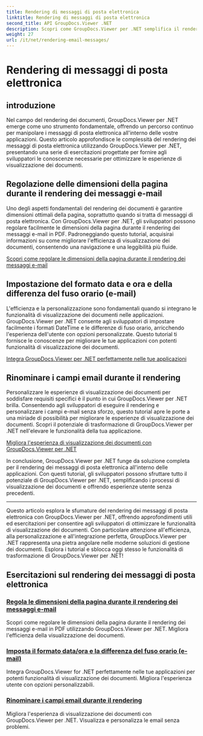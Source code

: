 ```yaml
---
title: Rendering di messaggi di posta elettronica
linktitle: Rendering di messaggi di posta elettronica
second_title: API GroupDocs.Viewer .NET
description: Scopri come GroupDocs.Viewer per .NET semplifica il rendering dei messaggi e-mail in PDF. Impara a regolare le dimensioni della pagina, imposta il formato DateTime e rinomina i campi in modo efficiente.
weight: 27
url: /it/net/rendering-email-messages/
---
```


# Rendering di messaggi di posta elettronica

## introduzione

Nel campo del rendering dei documenti, GroupDocs.Viewer per .NET emerge come uno strumento fondamentale, offrendo un percorso continuo per manipolare i messaggi di posta elettronica all'interno delle vostre applicazioni. Questo articolo approfondisce le complessità del rendering dei messaggi di posta elettronica utilizzando GroupDocs.Viewer per .NET, presentando una serie di esercitazioni progettate per fornire agli sviluppatori le conoscenze necessarie per ottimizzare le esperienze di visualizzazione dei documenti.

## Regolazione delle dimensioni della pagina durante il rendering dei messaggi e-mail

Uno degli aspetti fondamentali del rendering dei documenti è garantire dimensioni ottimali della pagina, soprattutto quando si tratta di messaggi di posta elettronica. Con GroupDocs.Viewer per .NET, gli sviluppatori possono regolare facilmente le dimensioni della pagina durante il rendering dei messaggi e-mail in PDF. Padroneggiando questo tutorial, acquisirai informazioni su come migliorare l'efficienza di visualizzazione dei documenti, consentendo una navigazione e una leggibilità più fluide.

[Scopri come regolare le dimensioni della pagina durante il rendering dei messaggi e-mail](./adjust-page-size-email/)

## Impostazione del formato data e ora e della differenza del fuso orario (e-mail)

L'efficienza e la personalizzazione sono fondamentali quando si integrano le funzionalità di visualizzazione dei documenti nelle applicazioni. GroupDocs.Viewer per .NET consente agli sviluppatori di impostare facilmente i formati DateTime e le differenze di fuso orario, arricchendo l'esperienza dell'utente con opzioni personalizzate. Questo tutorial ti fornisce le conoscenze per migliorare le tue applicazioni con potenti funzionalità di visualizzazione dei documenti.

[Integra GroupDocs.Viewer per .NET perfettamente nelle tue applicazioni](./set-date-time-format-offset-email/)

## Rinominare i campi email durante il rendering

Personalizzare le esperienze di visualizzazione dei documenti per soddisfare requisiti specifici è il punto in cui GroupDocs.Viewer per .NET brilla. Consentendo agli sviluppatori di eseguire il rendering e personalizzare i campi e-mail senza sforzo, questo tutorial apre le porte a una miriade di possibilità per migliorare le esperienze di visualizzazione dei documenti. Scopri il potenziale di trasformazione di GroupDocs.Viewer per .NET nell'elevare le funzionalità della tua applicazione.

[Migliora l'esperienza di visualizzazione dei documenti con GroupDocs.Viewer per .NET](./rename-email-fields/)

In conclusione, GroupDocs.Viewer per .NET funge da soluzione completa per il rendering dei messaggi di posta elettronica all'interno delle applicazioni. Con questi tutorial, gli sviluppatori possono sfruttare tutto il potenziale di GroupDocs.Viewer per .NET, semplificando i processi di visualizzazione dei documenti e offrendo esperienze utente senza precedenti.

--- 

Questo articolo esplora le sfumature del rendering dei messaggi di posta elettronica con GroupDocs.Viewer per .NET, offrendo approfondimenti utili ed esercitazioni per consentire agli sviluppatori di ottimizzare le funzionalità di visualizzazione dei documenti. Con particolare attenzione all'efficienza, alla personalizzazione e all'integrazione perfetta, GroupDocs.Viewer per .NET rappresenta una pietra angolare nelle moderne soluzioni di gestione dei documenti. Esplora i tutorial e sblocca oggi stesso le funzionalità di trasformazione di GroupDocs.Viewer per .NET!
## Esercitazioni sul rendering dei messaggi di posta elettronica
### [Regola le dimensioni della pagina durante il rendering dei messaggi e-mail](./adjust-page-size-email/)
Scopri come regolare le dimensioni della pagina durante il rendering dei messaggi e-mail in PDF utilizzando GroupDocs.Viewer per .NET. Migliora l'efficienza della visualizzazione dei documenti.
### [Imposta il formato data/ora e la differenza del fuso orario (e-mail)](./set-date-time-format-offset-email/)
Integra GroupDocs.Viewer for .NET perfettamente nelle tue applicazioni per potenti funzionalità di visualizzazione dei documenti. Migliora l'esperienza utente con opzioni personalizzabili.
### [Rinominare i campi email durante il rendering](./rename-email-fields/)
Migliora l'esperienza di visualizzazione dei documenti con GroupDocs.Viewer per .NET. Visualizza e personalizza le email senza problemi.